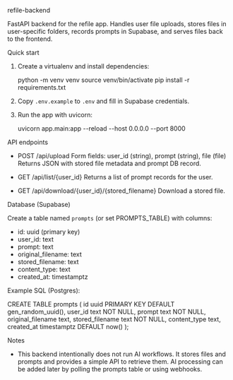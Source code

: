 refile-backend

FastAPI backend for the refile app. Handles user file uploads, stores files in user-specific folders, records prompts in Supabase, and serves files back to the frontend.

Quick start

1. Create a virtualenv and install dependencies:

   python -m venv venv
   source venv/bin/activate
   pip install -r requirements.txt

2. Copy `.env.example` to `.env` and fill in Supabase credentials.

3. Run the app with uvicorn:

   uvicorn app.main:app --reload --host 0.0.0.0 --port 8000

API endpoints

- POST /api/upload
  Form fields: user_id (string), prompt (string), file (file)
  Returns JSON with stored file metadata and prompt DB record.

- GET /api/list/{user_id}
  Returns a list of prompt records for the user.

- GET /api/download/{user_id}/{stored_filename}
  Download a stored file.

Database (Supabase)

Create a table named `prompts` (or set PROMPTS_TABLE) with columns:

- id: uuid (primary key)
- user_id: text
- prompt: text
- original_filename: text
- stored_filename: text
- content_type: text
- created_at: timestamptz

Example SQL (Postgres):

CREATE TABLE prompts (
  id uuid PRIMARY KEY DEFAULT gen_random_uuid(),
  user_id text NOT NULL,
  prompt text NOT NULL,
  original_filename text,
  stored_filename text NOT NULL,
  content_type text,
  created_at timestamptz DEFAULT now()
);

Notes

- This backend intentionally does not run AI workflows. It stores files and prompts and provides a simple API to retrieve them. AI processing can be added later by polling the prompts table or using webhooks.
